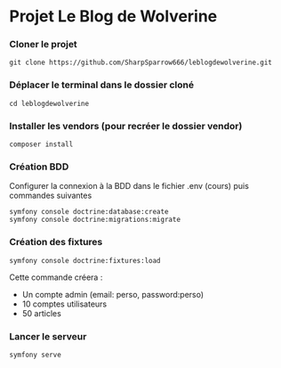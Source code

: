 # Projet Le Blog de Wolverine

### Cloner le projet

```
git clone https://github.com/SharpSparrow666/leblogdewolverine.git
```

### Déplacer le terminal dans le dossier cloné
```
cd leblogdewolverine
```

### Installer les vendors (pour recréer le dossier vendor)
```
composer install
```

### Création BDD
Configurer la connexion à la BDD dans le fichier .env (cours) puis commandes suivantes
```
symfony console doctrine:database:create
symfony console doctrine:migrations:migrate

```

### Création des fixtures
```
symfony console doctrine:fixtures:load
```
Cette commande créera :
* Un compte admin (email: perso, password:perso)
* 10 comptes utilisateurs
* 50 articles

### Lancer le serveur
```
symfony serve
```